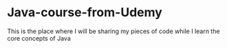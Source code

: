 # Java-course-from-Udemy
This is the place where I will be sharing my pieces of code while I learn the core concepts of Java
